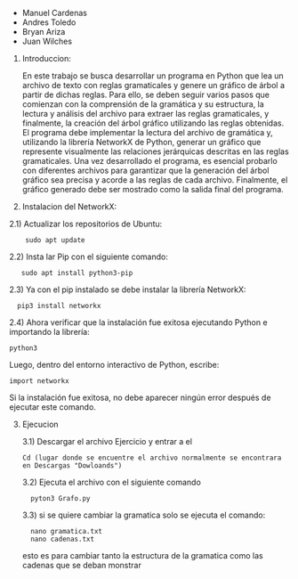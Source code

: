 * Manuel Cardenas
* Andres Toledo
* Bryan Ariza
* Juan Wilches


1. Introduccion:
   
   En este trabajo se busca desarrollar un programa en Python que lea un archivo de texto con reglas gramaticales y genere un gráfico de árbol a partir de dichas reglas. Para ello, se deben seguir varios pasos que comienzan con la comprensión de la gramática y su estructura, la lectura y análisis del archivo para extraer las reglas gramaticales, y finalmente, la creación del árbol gráfico utilizando las reglas obtenidas.
   El programa debe implementar la lectura del archivo de gramática y, utilizando la librería NetworkX de Python, generar un gráfico que represente visualmente las relaciones jerárquicas descritas en las reglas gramaticales. Una vez desarrollado el programa, es esencial probarlo con diferentes archivos para garantizar que la generación del árbol gráfico sea precisa y acorde a las reglas de cada archivo. Finalmente, el gráfico generado debe ser mostrado como la salida final del programa.

2. Instalacion del NetworkX:
  
 2.1) Actualizar los repositorios de Ubuntu:

        sudo apt update

 2.2) Insta lar Pip con el siguiente comando:

       sudo apt install python3-pip
       
 2.3) Ya con el pip instalado se debe instalar la librería NetworkX:

      pip3 install networkx
      
2.4) Ahora verificar que la instalación fue exitosa ejecutando Python e importando la librería:

    python3
  Luego, dentro del entorno interactivo de Python, escribe:
 
    import networkx
Si la instalación fue exitosa, no debe aparecer ningún error después de ejecutar este comando.

3) Ejecucion

   3.1) Descargar el archivo Ejercicio y entrar a el

       Cd (lugar donde se encuentre el archivo normalmente se encontrara en Descargas "Dowloands")

   3.2) Ejecuta el archivo con el siguiente comando

         pyton3 Grafo.py
   3.3) si se quiere cambiar la gramatica solo se ejecuta el comando:

         nano gramatica.txt
         nano cadenas.txt
   esto es para cambiar tanto la estructura de la gramatica como las cadenas que se deban monstrar
        

   
